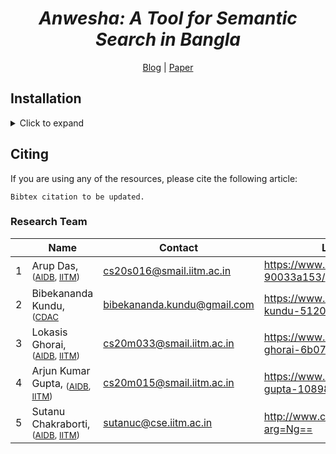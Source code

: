 <div align="center">
	<h1><b><i>Anwesha: A Tool for Semantic Search in Bangla</i></b></h1>
	<a href="https://medium.com/">Blog</a> |
	<a href="https://www.altnlp.org/">Paper</a> 
</div>

## Installation
<details><summary>Click to expand </summary>
For details on how to run Anwesha locally, kindly go through the document over <a href="https://github.com/ArupDas15/Bengali_Search_Engine/blob/main/RUN_CODE_INSTRUCTIONS.md">here</a>.
</details>

## Citing

If you are using any of the resources, please cite the following article:
```
Bibtex citation to be updated.
```
### Research Team
|   | Name		      																												| Contact                                                 			|	LinkedIn/ Website
|---|-------------------------------------------------------------------------------------------------------------------------------|-------------------------------------------------------------------|------------------------------------------------------------|
| 1 | Arup Das, <sub>([AIDB](http://www.cse.iitm.ac.in/lab_details.php?arg=MQ==), [IITM](https://www.iitm.ac.in))</sub>        		| [cs20s016@smail.iitm.ac.in](mailto:cs20s016@smail.iitm.ac.in)     | https://www.linkedin.com/in/arup-das-90033a153/			   |
| 2 | Bibekananda Kundu, <sub>([CDAC](https://www.cdac.in/)</sub>															        | [bibekananda.kundu@gmail.com](mailto:bibekananda.kundu@gmail.com) |	https://www.linkedin.com/in/bibekananda-kundu-51205434/	   |
| 3 | Lokasis Ghorai, <sub>([AIDB](http://www.cse.iitm.ac.in/lab_details.php?arg=MQ==), [IITM](https://www.iitm.ac.in))</sub> 		| [cs20m033@smail.iitm.ac.in](mailto:cs20m033@smail.iitm.ac.in)     |	https://www.linkedin.com/in/lokasis-ghorai-6b073a146/      |
| 4 | Arjun Kumar Gupta, <sub>([AIDB](http://www.cse.iitm.ac.in/lab_details.php?arg=MQ==), [IITM](https://www.iitm.ac.in))</sub>   	| [cs20m015@smail.iitm.ac.in](mailto:cs20m015@smail.iitm.ac.in)     |	https://www.linkedin.com/in/arjun-kumar-gupta-10898117a/   |
| 5 | Sutanu Chakraborti, <sub>([AIDB](http://www.cse.iitm.ac.in/lab_details.php?arg=MQ==), [IITM](https://www.iitm.ac.in))</sub>  	| [sutanuc@cse.iitm.ac.in](mailto:sutanuc@cse.iitm.ac.in)			|	http://www.cse.iitm.ac.in/profile.php?arg=Ng==             |

